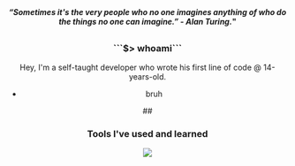 ##
<!-- Whoah! You have just found an amazing easter egg -- congrats!  -->
<!-- Ref. => https://github.com/adam-p/markdown-here/wiki/Markdown-Cheatsheet -->
  <!-- Quote -->
<div align="center">
  <h4 align="center"><em>“Sometimes it's the very people who no one imagines anything of who do the things no one can imagine.” - Alan Turing.</em>"
    <span align="center"></span>
  </h4>


  ##
  <!-- About me, or who? -->
  <h3 align="center">```$> whoami```</h3>
    <p>Hey, I'm a self-taught developer who wrote his first line of code @ 14-years-old.</p>
    <ul>
      <li>bruh</li>
    </ul>
  ##
  <!-- Skillset -->
  <h3 align="center">Tools I've used and learned</h3>
  <div align="center">
    <!-- https://skillicons.dev/ -->
    <img src="https://skillicons.dev/icons?i=linux,bash,aws,docker,cloudflare,py,rust,ts,js,nodejs,npm,neovim,git,jenkins,postman,tailwind,photoshop,postgres,discordjs,&perline=6" />
  </div>
  
  ##
</div>
